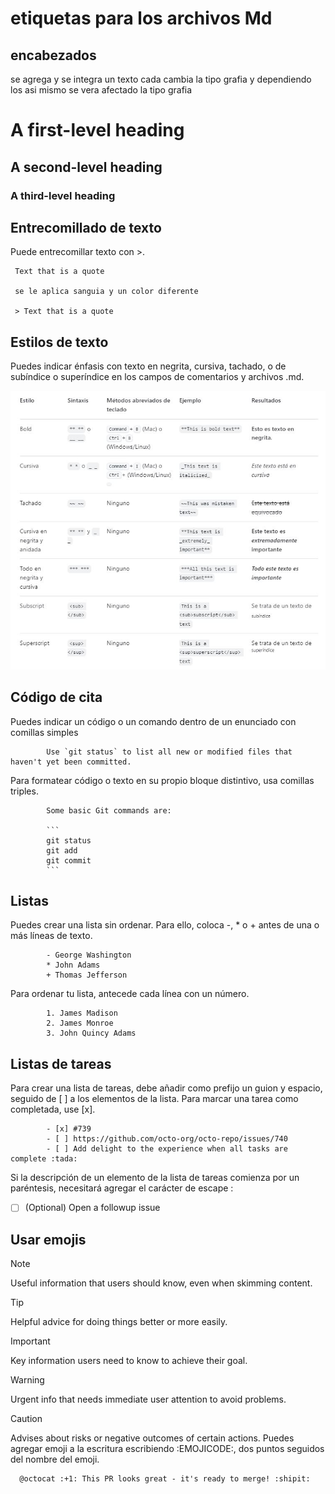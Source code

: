 # etiquetas  para los archivos Md

## encabezados 

se agrega  y se integra un texto
cada  cambia la tipo grafia y 
dependiendo los  asi mismo se vera 
afectado la tipo grafia
      

# A first-level heading
## A second-level heading
### A third-level heading


## Entrecomillado de texto
Puede entrecomillar texto con >.

     Text that is a quote

     se le aplica sanguia y un color diferente

     > Text that is a quote

## Estilos de texto

Puedes indicar énfasis con texto en negrita,
cursiva, tachado, o de subíndice o superíndice
en los campos de comentarios y archivos .md.

![.](tabla.JPG)

## Código de cita
Puedes indicar un código o un comando dentro de un enunciado con comillas simples   

            Use `git status` to list all new or modified files that haven't yet been committed.

Para formatear código o texto en su propio bloque distintivo, usa comillas triples.

            Some basic Git commands are:
            
            ```
            git status
            git add
            git commit
            ```

## Listas
Puedes crear una lista sin ordenar. 
Para ello, coloca -, * o + antes de una o más líneas de texto.

            - George Washington
            * John Adams
            + Thomas Jefferson
            
Para ordenar tu lista, antecede cada línea con un número.

            1. James Madison
            2. James Monroe
            3. John Quincy Adams

## Listas de tareas
Para crear una lista de tareas, 
debe añadir como prefijo un guion y espacio,
seguido de [ ] a los elementos de la lista.
Para marcar una tarea como completada, use [x].

            - [x] #739
            - [ ] https://github.com/octo-org/octo-repo/issues/740
            - [ ] Add delight to the experience when all tasks are complete :tada:

Si la descripción de un elemento de la lista de tareas 
comienza por un paréntesis,
necesitará agregar el carácter de escape \:

- [ ] \(Optional) Open a followup issue

## Usar emojis

> [!NOTE]
> Useful information that users should know, even when skimming content.

> [!TIP]
> Helpful advice for doing things better or more easily.

> [!IMPORTANT]
> Key information users need to know to achieve their goal.

> [!WARNING]
> Urgent info that needs immediate user attention to avoid problems.

> [!CAUTION]
> Advises about risks or negative outcomes of certain actions.
Puedes agregar emoji a la escritura escribiendo :EMOJICODE:, 
dos puntos seguidos del nombre del emoji.

      @octocat :+1: This PR looks great - it's ready to merge! :shipit:
